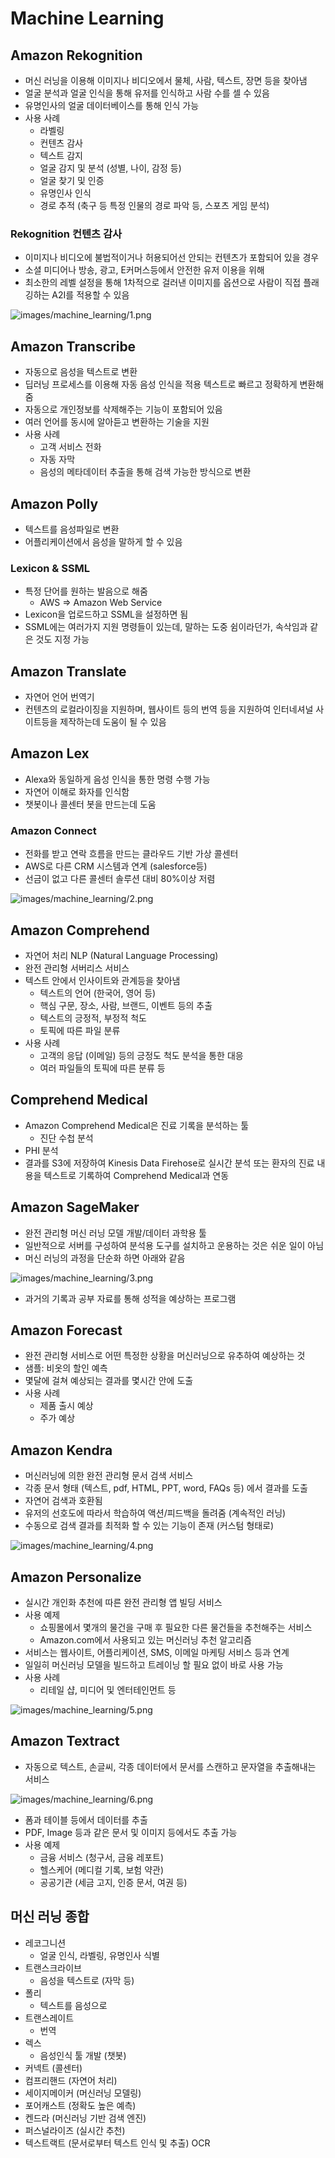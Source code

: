 # Machine Learning

## Amazon Rekognition

- 머신 러닝을 이용해 이미지나 비디오에서 물체, 사람, 텍스트, 장면 등을 찾아냄
- 얼굴 분석과 얼굴 인식을 통해 유저를 인식하고 사람 수를 셀 수 있음
- 유명인사의 얼굴 데이터베이스를 통해 인식 가능
- 사용 사례
  - 라벨링
  - 컨텐츠 감사
  - 텍스트 감지
  - 얼굴 감지 및 분석 (성별, 나이, 감정 등)
  - 얼굴 찾기 및 인증
  - 유명인사 인식
  - 경로 추적 (축구 등 특정 인물의 경로 파악 등, 스포츠 게임 분석)

### Rekognition 컨텐츠 감사

- 이미지나 비디오에 불법적이거나 허용되어선 안되는 컨텐츠가 포함되어 있을 경우
- 소셜 미디어나 방송, 광고, E커머스등에서 안전한 유저 이용을 위해
- 최소한의 레벨 설정을 통해 1차적으로 걸러낸 이미지를 옵션으로 사람이 직접 플래깅하는 A2I를 적용할 수 있음

![images/machine_learning/1.png](images/machine_learning/1.png)

## Amazon Transcribe

- 자동으로 음성을 텍스트로 변환
- 딥러닝 프로세스를 이용해 자동 음성 인식을 적용 텍스트로 빠르고 정확하게 변환해줌
- 자동으로 개인정보를 삭제해주는 기능이 포함되어 있음
- 여러 언어를 동시에 알아듣고 변환하는 기술을 지원
- 사용 사례
  - 고객 서비스 전화
  - 자동 자막
  - 음성의 메타데이터 추출을 통해 검색 가능한 방식으로 변환

## Amazon Polly

- 텍스트를 음성파일로 변환
- 어플리케이션에서 음성을 말하게 할 수 있음

### Lexicon & SSML

- 특정 단어를 원하는 발음으로 해줌
  - AWS ⇒ Amazon Web Service
- Lexicon을 업로드하고 SSML을 설정하면 됨
- SSML에는 여러가지 지원 명령들이 있는데, 말하는 도중 쉼이라던가, 속삭임과 같은 것도 지정 가능

## Amazon Translate

- 자연어 언어 번역기
- 컨텐츠의 로컬라이징을 지원하며, 웹사이트 등의 번역 등을 지원하여 인터네셔널 사이트등을 제작하는데 도움이 될 수 있음

## Amazon Lex

- Alexa와 동일하게 음성 인식을 통한 명령 수행 가능
- 자연어 이해로 화자를 인식함
- 챗봇이나 콜센터 봇을 만드는데 도움

### Amazon Connect

- 전화를 받고 연락 흐름을 만드는 클라우드 기반 가상 콜센터
- AWS로 다른 CRM 시스템과 연계 (salesforce등)
- 선금이 없고 다른 콜센터 솔루션 대비 80%이상 저렴

![images/machine_learning/2.png](images/machine_learning/2.png)

## Amazon Comprehend

- 자연어 처리 NLP (Natural Language Processing)
- 완전 관리형 서버리스 서비스
- 텍스트 안에서 인사이트와 관계등을 찾아냄
  - 텍스트의 언어 (한국어, 영어 등)
  - 핵심 구문, 장소, 사람, 브랜드, 이벤트 등의 추출
  - 텍스트의 긍정적, 부정적 척도
  - 토픽에 따른 파일 분류
- 사용 사례
  - 고객의 응답 (이메일) 등의 긍정도 척도 분석을 통한 대응
  - 여러 파일들의 토픽에 따른 분류 등

## Comprehend Medical

- Amazon Comprehend Medical은 진료 기록을 분석하는 툴
  - 진단 수첩 분석
- PHI 분석
- 결과를 S3에 저장하여 Kinesis Data Firehose로 실시간 분석 또는 환자의 진료 내용을 텍스트로 기록하여 Comprehend Medical과 연동

## Amazon SageMaker

- 완전 관리형 머신 러닝 모델 개발/데이터 과학용 툴
- 일반적으로 서버를 구성하여 분석용 도구를 설치하고 운용하는 것은 쉬운 일이 아님
- 머신 러닝의 과정을 단순화 하면 아래와 같음

![images/machine_learning/3.png](images/machine_learning/3.png)

- 과거의 기록과 공부 자료를 통해 성적을 예상하는 프로그램

## Amazon Forecast

- 완전 관리형 서비스로 어떤 특정한 상황을 머신러닝으로 유추하여 예상하는 것
- 샘플: 비옷의 할인 예측
- 몇달에 걸쳐 예상되는 결과를 몇시간 안에 도출
- 사용 사례
  - 제품 출시 예상
  - 주가 예상

## Amazon Kendra

- 머신러닝에 의한 완전 관리형 문서 검색 서비스
- 각종 문서 형태 (텍스트, pdf, HTML, PPT, word, FAQs 등) 에서 결과를 도출
- 자연어 검색과 호환됨
- 유저의 선호도에 따라서 학습하여 액션/피드백을 돌려줌 (계속적인 러닝)
- 수동으로 검색 결과를 최적화 할 수 있는 기능이 존재 (커스텀 형태로)

![images/machine_learning/4.png](images/machine_learning/4.png)

## Amazon Personalize

- 실시간 개인화 추천에 따른 완전 관리형 앱 빌딩 서비스
- 사용 예제
  - 쇼핑몰에서 몇개의 물건을 구매 후 필요한 다른 물건들을 추천해주는 서비스
  - Amazon.com에서 사용되고 있는 머신러닝 추천 알고리즘
- 서비스는 웹사이트, 어플리케이션, SMS, 이메일 마케팅 서비스 등과 연계
- 일일히 머신러닝 모델을 빌드하고 트레이닝 할 필요 없이 바로 사용 가능
- 사용 사례
  - 리테일 샵, 미디어 및 엔터테인먼트 등

![images/machine_learning/5.png](images/machine_learning/5.png)

## Amazon Textract

- 자동으로 텍스트, 손글씨, 각종 데이터에서 문서를 스캔하고 문자열을 추출해내는 서비스

![images/machine_learning/6.png](images/machine_learning/6.png)

- 폼과 테이블 등에서 데이터를 추출
- PDF, Image 등과 같은 문서 및 이미지 등에서도 추출 가능
- 사용 예제
  - 금융 서비스 (청구서, 금융 레포트)
  - 헬스케어 (메디컬 기록, 보험 약관)
  - 공공기관 (세금 고지, 인증 문서, 여권 등)

## 머신 러닝 종합

- 레코그니션
  - 얼굴 인식, 라벨링, 유명인사 식별
- 트랜스크라이브
  - 음성을 텍스트로 (자막 등)
- 폴리
  - 텍스트를 음성으로
- 트랜스레이트
  - 번역
- 렉스
  - 음성인식 툴 개발 (챗봇)
- 커넥트 (콜센터)
- 컴프리핸드 (자연어 처리)
- 세이지메이커 (머신러닝 모델링)
- 포어캐스트 (정확도 높은 예측)
- 켄드라 (머신러닝 기반 검색 엔진)
- 퍼스널라이즈 (실시간 추천)
- 텍스트랙트 (문서로부터 텍스트 인식 및 추출) OCR
